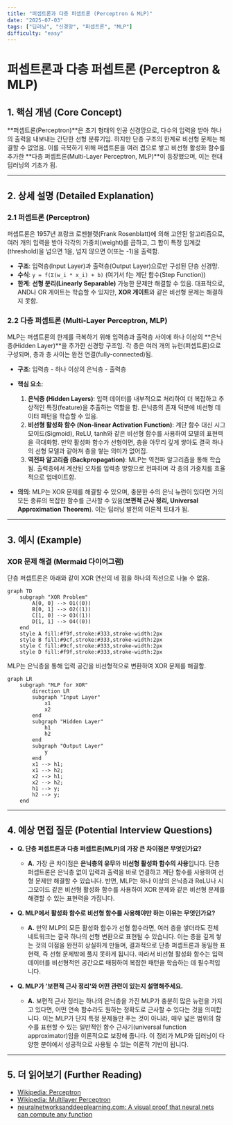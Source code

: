 ```yaml
---
title: "퍼셉트론과 다층 퍼셉트론 (Perceptron & MLP)"
date: "2025-07-03"
tags: ["딥러닝", "신경망", "퍼셉트론", "MLP"]
difficulty: "easy"
---
```


# 퍼셉트론과 다층 퍼셉트론 (Perceptron & MLP)

## 1. 핵심 개념 (Core Concept)

**퍼셉트론(Perceptron)**은 초기 형태의 인공 신경망으로, 다수의 입력을 받아 하나의 출력을 내보내는 간단한 선형 분류기임. 하지만 단층 구조의 한계로 비선형 문제는 해결할 수 없었음. 이를 극복하기 위해 퍼셉트론을 여러 겹으로 쌓고 비선형 활성화 함수를 추가한 **다층 퍼셉트론(Multi-Layer Perceptron, MLP)**이 등장했으며, 이는 현대 딥러닝의 기초가 됨.

---

## 2. 상세 설명 (Detailed Explanation)

### 2.1 퍼셉트론 (Perceptron)

퍼셉트론은 1957년 프랑크 로젠블랫(Frank Rosenblatt)에 의해 고안된 알고리즘으로, 여러 개의 입력을 받아 각각의 가중치(weight)를 곱하고, 그 합이 특정 임계값(threshold)을 넘으면 1을, 넘지 않으면 0(또는 -1)을 출력함.

*   **구조**: 입력층(Input Layer)과 출력층(Output Layer)으로만 구성된 단층 신경망.
*   **수식**: `y = f(Σ(w_i * x_i) + b)` (여기서 f는 계단 함수(Step Function))
*   **한계**: **선형 분리(Linearly Separable)** 가능한 문제만 해결할 수 있음. 대표적으로, AND나 OR 게이트는 학습할 수 있지만, **XOR 게이트**와 같은 비선형 문제는 해결하지 못함.

### 2.2 다층 퍼셉트론 (Multi-Layer Perceptron, MLP)

MLP는 퍼셉트론의 한계를 극복하기 위해 입력층과 출력층 사이에 하나 이상의 **은닉층(Hidden Layer)**을 추가한 신경망 구조임. 각 층은 여러 개의 뉴런(퍼셉트론)으로 구성되며, 층과 층 사이는 완전 연결(fully-connected)됨.

*   **구조**: 입력층 - 하나 이상의 은닉층 - 출력층
*   **핵심 요소**:
    1.  **은닉층 (Hidden Layers)**: 입력 데이터를 내부적으로 처리하여 더 복잡하고 추상적인 특징(feature)을 추출하는 역할을 함. 은닉층의 존재 덕분에 비선형 데이터 패턴을 학습할 수 있음.
    2.  **비선형 활성화 함수 (Non-linear Activation Function)**: 계단 함수 대신 시그모이드(Sigmoid), ReLU, tanh와 같은 비선형 함수를 사용하여 모델의 표현력을 극대화함. 만약 활성화 함수가 선형이면, 층을 아무리 깊게 쌓아도 결국 하나의 선형 모델과 같아져 층을 쌓는 의미가 없어짐.
    3.  **역전파 알고리즘 (Backpropagation)**: MLP는 역전파 알고리즘을 통해 학습됨. 출력층에서 계산된 오차를 입력층 방향으로 전파하며 각 층의 가중치를 효율적으로 업데이트함.

*   **의의**: MLP는 XOR 문제를 해결할 수 있으며, 충분한 수의 은닉 뉴런이 있다면 거의 모든 종류의 복잡한 함수를 근사할 수 있음(**보편적 근사 정리, Universal Approximation Theorem**). 이는 딥러닝 발전의 이론적 토대가 됨.

---

## 3. 예시 (Example)

### XOR 문제 해결 (Mermaid 다이어그램)

단층 퍼셉트론은 아래와 같이 XOR 연산의 네 점을 하나의 직선으로 나눌 수 없음.

```mermaid
graph TD
    subgraph "XOR Problem"
        A[0, 0] --> O1((0))
        B[0, 1] --> O2((1))
        C[1, 0] --> O3((1))
        D[1, 1] --> O4((0))
    end
    style A fill:#f9f,stroke:#333,stroke-width:2px
    style B fill:#9cf,stroke:#333,stroke-width:2px
    style C fill:#9cf,stroke:#333,stroke-width:2px
    style D fill:#f9f,stroke:#333,stroke-width:2px
```

MLP는 은닉층을 통해 입력 공간을 비선형적으로 변환하여 XOR 문제를 해결함.

```mermaid
graph LR
    subgraph "MLP for XOR"
        direction LR
        subgraph "Input Layer"
            x1
            x2
        end
        subgraph "Hidden Layer"
            h1
            h2
        end
        subgraph "Output Layer"
            y
        end
        x1 --> h1;
        x1 --> h2;
        x2 --> h1;
        x2 --> h2;
        h1 --> y;
        h2 --> y;
    end
```

---

## 4. 예상 면접 질문 (Potential Interview Questions)

*   **Q. 단층 퍼셉트론과 다층 퍼셉트론(MLP)의 가장 큰 차이점은 무엇인가요?**
    *   **A.** 가장 큰 차이점은 **은닉층의 유무**와 **비선형 활성화 함수의 사용**입니다. 단층 퍼셉트론은 은닉층 없이 입력과 출력을 바로 연결하고 계단 함수를 사용하여 선형 문제만 해결할 수 있습니다. 반면, MLP는 하나 이상의 은닉층과 ReLU나 시그모이드 같은 비선형 활성화 함수를 사용하여 XOR 문제와 같은 비선형 문제를 해결할 수 있는 표현력을 가집니다.

*   **Q. MLP에서 활성화 함수로 비선형 함수를 사용해야만 하는 이유는 무엇인가요?**
    *   **A.** 만약 MLP의 모든 활성화 함수가 선형 함수라면, 여러 층을 쌓더라도 전체 네트워크는 결국 하나의 선형 변환으로 표현될 수 있습니다. 이는 층을 깊게 쌓는 것의 이점을 완전히 상실하게 만들며, 결과적으로 단층 퍼셉트론과 동일한 표현력, 즉 선형 문제밖에 풀지 못하게 됩니다. 따라서 비선형 활성화 함수는 입력 데이터를 비선형적인 공간으로 매핑하여 복잡한 패턴을 학습하는 데 필수적입니다.

*   **Q. MLP가 '보편적 근사 정리'와 어떤 관련이 있는지 설명해주세요.**
    *   **A.** 보편적 근사 정리는 하나의 은닉층을 가진 MLP가 충분히 많은 뉴런을 가지고 있다면, 어떤 연속 함수라도 원하는 정확도로 근사할 수 있다는 것을 의미합니다. 이는 MLP가 단지 특정 문제들만 푸는 것이 아니라, 매우 넓은 범위의 함수를 표현할 수 있는 일반적인 함수 근사기(universal function approximator)임을 이론적으로 보장해 줍니다. 이 정리가 MLP와 딥러닝이 다양한 분야에서 성공적으로 사용될 수 있는 이론적 기반이 됩니다.

---

## 5. 더 읽어보기 (Further Reading)

*   [Wikipedia: Perceptron](https://en.wikipedia.org/wiki/Perceptron)
*   [Wikipedia: Multilayer Perceptron](https://en.wikipedia.org/wiki/Multilayer_perceptron)
*   [neuralnetworksanddeeplearning.com: A visual proof that neural nets can compute any function](http://neuralnetworksanddeeplearning.com/chap4.html)